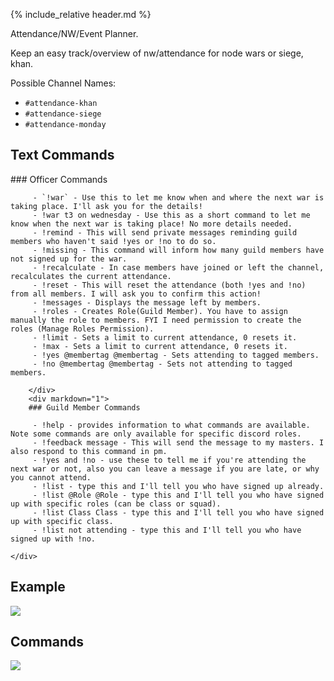 {% include_relative header.md %}

Attendance/NW/Event Planner.

Keep an easy track/overview of nw/attendance for node wars or siege, khan.

Possible Channel Names:
- `#attendance-khan`
- `#attendance-siege`
- `#attendance-monday`

## Text Commands

<div class='flex col left' >
    <div markdown="1">
        ### Officer Commands

         - `!war` - Use this to let me know when and where the next war is taking place. I'll ask you for the details!
         - !war t3 on wednesday - Use this as a short command to let me know when the next war is taking place! No more details needed.
         - !remind - This will send private messages reminding guild members who haven't said !yes or !no to do so.
         - !missing - This command will inform how many guild members have not signed up for the war.
         - !recalculate - In case members have joined or left the channel, recalculates the current attendance.
         - !reset - This will reset the attendance (both !yes and !no) from all members. I will ask you to confirm this action!
         - !messages - Displays the message left by members.
         - !roles - Creates Role(Guild Member). You have to assign manually the role to members. FYI I need permission to create the roles (Manage Roles Permission).
         - !limit - Sets a limit to current attendance, 0 resets it.
         - !max - Sets a limit to current attendance, 0 resets it.
         - !yes @membertag @membertag - Sets attending to tagged members.
         - !no @membertag @membertag - Sets not attending to tagged members.

        </div>
        <div markdown="1">
        ### Guild Member Commands

         - !help - provides information to what commands are available. Note some commands are only available for specific discord roles.
         - !feedback message - This will send the message to my masters. I also respond to this command in pm.
         - !yes and !no - use these to tell me if you're attending the next war or not, also you can leave a message if you are late, or why you cannot attend.
         - !list - type this and I'll tell you who have signed up already.
         - !list @Role @Role - type this and I'll tell you who have signed up with specific roles (can be class or squad).
         - !list Class Class - type this and I'll tell you who have signed up with specific class.
         - !list not attending - type this and I'll tell you who have signed up with !no.

    </div>
</div>

<div class='flex col'>
    <div>
    <h2 id="example" class="header-level-1">Example</h2>
    <img src='https://cdn.discordapp.com/attachments/223778593711456256/739841554373541928/unknown.png'/>
    </div>
    <div>
    <h2 id="example" class="header-level-1">Commands</h2>
    <img class='scale' src='https://cdn.discordapp.com/attachments/223778593711456256/739841829100585131/unknown.png'/>
    </div>
</div>